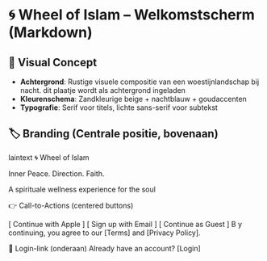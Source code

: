 # 🌀 Wheel of Islam – Welkomstscherm (Markdown)

## 🎨 Visual Concept
- **Achtergrond**: Rustige visuele compositie van een woestijnlandschap bij nacht. dit plaatje wordt als achtergrond ingeladen
- **Kleurenschema**: Zandkleurige beige + nachtblauw + goudaccenten
- **Typografie**: Serif voor titels, lichte sans-serif voor subtekst


## 🏷 Branding (Centrale positie, bovenaan)

laintext
🌀 Wheel of Islam

Inner Peace. Direction. Faith.

A spirituale wellness experience for the soul

👉 Call-to-Actions (centered buttons)

[ Continue with Apple ]
[ Sign up with Email ]
[ Continue as Guest ]
B
y continuing, you agree to our [Terms] and [Privacy Policy].

🔐 Login-link (onderaan)
Already have an account? [Login]

